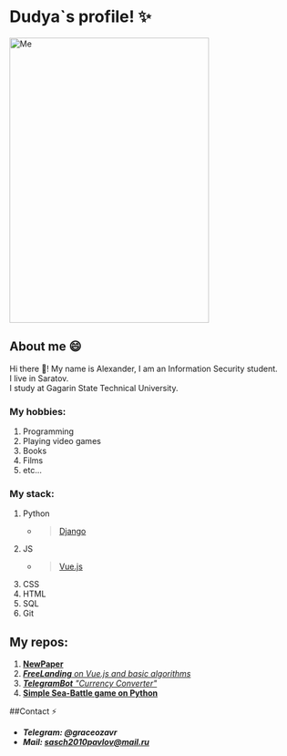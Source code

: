 
<!--
**dudyaosuplayer/dudyaosuplayer** is a ✨ _special_ ✨ repository because its `README.md` (this file) appears on your GitHub profile.

Here are some ideas to get you started:

- 🔭 I’m currently working on ...
- 🌱 I’m currently learning ...
- 👯 I’m looking to collaborate on ...
- 🤔 I’m looking for help with ...
- 💬 Ask me about ...
- 📫 How to reach me: ...
- 😄 Pronouns: ...
- ⚡ Fun fact: ...
-->
# Dudya`s profile! ✨



<img src="https://cdn.shazoo.ru/622011_XutF2N1_hjo6aqa.jpg" alt="Me" width="350" height="500">




    
## About me 😄

Hi there 👋! My name is Alexander, I am an Information Security student.  
I live in Saratov.  
I study at Gagarin State Technical University.

### My hobbies:
1. Programming
2. Playing video games
3. Books
4. Films
5. etc...

### My stack:
1. Python
    - > [Django](https://www.djangoproject.com/) 
3. JS
    - > [Vue.js](https://vuejs.org/)
5. CSS
6. HTML
7. SQL
8. Git

## My repos:
1. **[NewPaper](https://github.com/dudyaosuplayer/NewsPaper)**  
2. *[**FreeLanding** on Vue.js and basic algorithms](https://github.com/dudyaosuplayer/Freelanding-with-Vue.js)*  
3. *[**TelegramBot** "Currency Converter"](https://github.com/dudyaosuplayer/TelegramBot)*  
4. **[Simple Sea-Battle game on Python](https://github.com/dudyaosuplayer/sea_battle)**  

##Contact ⚡
- ***Telegram: @graceozavr***
- ***Mail: sasch2010pavlov@mail.ru***
